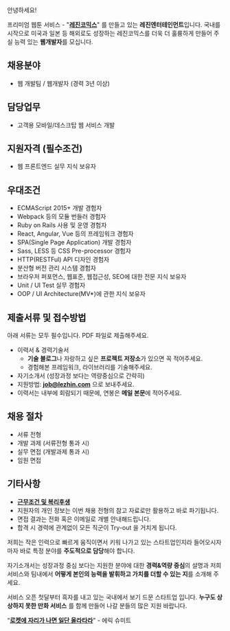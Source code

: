 안녕하세요!

프리미엄 웹툰 서비스 - "**[레진코믹스](http://www.lezhin.com)**" 를 만들고 있는 **레진엔터테인먼트**입니다.
국내를 시작으로 미국과 일본 등 해외로도 성장하는 레진코믹스를 더욱 더 훌륭하게 만들어 주실 능력 있는 **웹개발자**를 모십니다.


## 채용분야 

- 웹 개발팀 / 웹개발자 (경력 3년 이상)


## 담당업무  

- 고객용 모바일/데스크탑 웹 서비스 개발


## 지원자격 (필수조건)

- 웹 프론트엔드 실무 지식 보유자


## 우대조건

- ECMAScript 2015+ 개발 경험자
- Webpack 등의 모듈 번들러 경험자
- Ruby on Rails 사용 및 운영 경험자
- React, Angular, Vue 등의 프레임워크 경험자
- SPA(Single Page Application) 개발 경험자
- Sass, LESS 등 CSS Pre-processor 경험자
- HTTP(RESTFul) API 디자인 경험자
- 분산형 버전 관리 시스템 경험자
- 브라우저 퍼포먼스, 웹표준, 웹접근성, SEO에 대한 전문 지식 보유자
- Unit / UI Test 실무 경험자
- OOP / UI Architecture(MV*)에 관한 지식 보유자


## 제출서류 및 접수방법

아래 서류는 모두 필수입니다. PDF 파일로 제출해주세요.

- 이력서 & 경력기술서 
  - **기술 블로그**나 자랑하고 싶은 **프로젝트 저장소**가 있으면 꼭 적어주세요.
  - 경험해본 프레임워크, 라이브러리를 기술해주세요.
- 자기소개서 (성장과정 보다는 역량중심으로 간략히)
- 지원방법: **job@lezhin.com** 으로 보내주세요.
- 이력서는 내부에 회람되기 때문에, 연봉은 **메일 본문**에 적어주세요.


## 채용 절차

- 서류 전형
- 개발 과제 (서류전형 통과 시)
- 실무 면접 (개발과제 통과 시)
- 임원 면접 



## 기타사항 
- [**근무조건 및 복리후생**](https://github.com/lezhin/apply/blob/master/README.md)
- 지원자의 개인 정보는 이번 채용 전형의 참고 자료로만 활용하고 바로 파기됩니다.
- 면접 결과는 전화 혹은 이메일로 개별 안내해드립니다.
- 합격 시 경력에 관계없이 모든 직군이 Try-out 을 거치게 됩니다. 


저희는 작은 인력으로 빠르게 움직이면서 키워 나가고 있는 스타트업인지라 들어오시자마자 바로 특정 분야를 **주도적으로 담당**해야 합니다. 

자기소개서는 성장과정 중심 보다는 지원한 분야에 대한 **경력&역량 중심**의 설명과 저희 서비스와 팀내에서 **어떻게 본인의 능력을 발휘하고 가치를 더할 수 있는 지**를 소개해 주세요.

서비스 오픈 첫달부터 흑자를 내고 있는 국내에서 보기 드문 스타트업 입니다. **누구도 상상하지 못한 만화 서비스** 를 함께 만들어 나갈 분들의 많은 지원 바랍니다.


“[**로켓에 자리가 나면 일단 올라타라**](http://estima.wordpress.com/2012/05/28/sheryl/)" - 에릭 슈미트